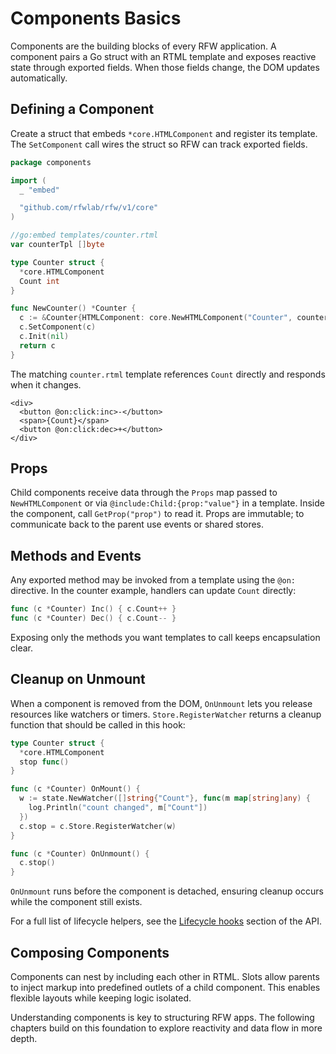 # Components Basics

Components are the building blocks of every RFW application. A component pairs a Go struct with an RTML template and exposes reactive state through exported fields. When those fields change, the DOM updates automatically.

## Defining a Component

Create a struct that embeds `*core.HTMLComponent` and register its template. The `SetComponent` call wires the struct so RFW can track exported fields.

```go
package components

import (
  _ "embed"

  "github.com/rfwlab/rfw/v1/core"
)

//go:embed templates/counter.rtml
var counterTpl []byte

type Counter struct {
  *core.HTMLComponent
  Count int
}

func NewCounter() *Counter {
  c := &Counter{HTMLComponent: core.NewHTMLComponent("Counter", counterTpl, nil)}
  c.SetComponent(c)
  c.Init(nil)
  return c
}
```

The matching `counter.rtml` template references `Count` directly and responds when it changes.

```rtml
<div>
  <button @on:click:inc>-</button>
  <span>{Count}</span>
  <button @on:click:dec>+</button>
</div>
```

## Props

Child components receive data through the `Props` map passed to `NewHTMLComponent` or via `@include:Child:{prop:"value"}` in a template. Inside the component, call `GetProp("prop")` to read it. Props are immutable; to communicate back to the parent use events or shared stores.

## Methods and Events

Any exported method may be invoked from a template using the `@on:` directive. In the counter example, handlers can update `Count` directly:

```go
func (c *Counter) Inc() { c.Count++ }
func (c *Counter) Dec() { c.Count-- }
```

Exposing only the methods you want templates to call keeps encapsulation clear.

## Cleanup on Unmount

When a component is removed from the DOM, `OnUnmount` lets you release resources like watchers or timers. `Store.RegisterWatcher` returns a cleanup function that should be called in this hook:

```go
type Counter struct {
  *core.HTMLComponent
  stop func()
}

func (c *Counter) OnMount() {
  w := state.NewWatcher([]string{"Count"}, func(m map[string]any) {
    log.Println("count changed", m["Count"])
  })
  c.stop = c.Store.RegisterWatcher(w)
}

func (c *Counter) OnUnmount() {
  c.stop()
}
```

`OnUnmount` runs before the component is detached, ensuring cleanup occurs while the component still exists.

For a full list of lifecycle helpers, see the [Lifecycle hooks](../api/core#lifecycle-hooks) section of the API.

## Composing Components

Components can nest by including each other in RTML. Slots allow parents to inject markup into predefined outlets of a child component. This enables flexible layouts while keeping logic isolated.

Understanding components is key to structuring RFW apps. The following chapters build on this foundation to explore reactivity and data flow in more depth.
